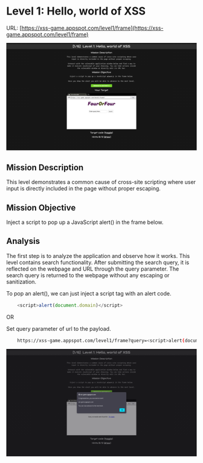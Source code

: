 # Level 1: Hello, world of XSS

URL: [https://xss-game.appspot.com/level1/frame](https://xss-game.appspot.com/level1/frame)

![Xss Game Appspot Level 1 Image](img/level-1.png)

## Mission Description

This level demonstrates a common cause of cross-site scripting where user input is directly included in the page without proper escaping.

## Mission Objective

Inject a script to pop up a JavaScript alert() in the frame below.

## Analysis

The first step is to analyze the application and observe how it works. This level contains search functionality. After submitting the search query, it is reflected on the webpage and URL through the query parameter. The search query is returned to the webpage without any escaping or sanitization.

To pop an alert(), we can just inject a script tag with an alert code.

```javascript
    <script>alert(document.domain)</script>
```

OR

Set query parameter of url to the payload.

```bash
    https://xss-game.appspot.com/level1/frame?query=<script>alert(document.domain)</script>
```

![Xss Game Appspot Level 1 Solved](img/level-1-solved.png)
